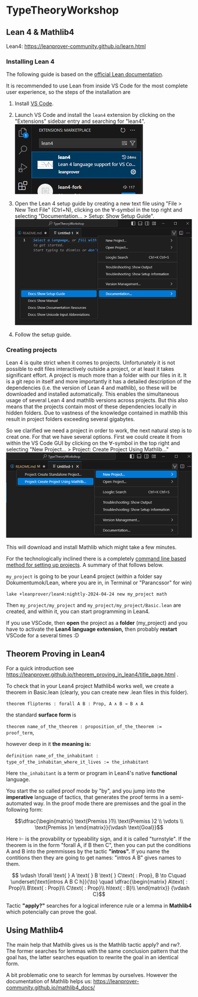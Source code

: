 # TypeTheoryWorkshop

## Lean 4 & Mathlib4

Lean4: https://leanprover-community.github.io/learn.html

### Installing Lean 4
The following guide is based on the [official Lean documentation](https://lean-lang.org/lean4/doc/quickstart.html).

It is recommended to use Lean from inside VS Code for the most complete user experience, so the steps of the installation are
1. Install [VS Code](https://code.visualstudio.com/).

2. Launch VS Code and install the `lean4` extension by clicking on the "Extensions" sidebar entry and searching for "lean4". ![Lean4 extension](./img/lean4-ext.png)

3. Open the Lean 4 setup guide by creating a new text file using "File > New Text File" (Ctrl+N), clicking on the ∀-symbol in the top right and selecting "Documentation… > Setup: Show Setup Guide". ![Lean4 setup](./img/lean4-setup.png)

4. Follow the setup guide.


### Creating projects
Lean 4 is quite strict when it comes to projects. Unfortunately it is not possible to edit files interactively outside a project, or at least it takes significant effort. A project is much more than a folder with our files in it. It is a git repo in itself and more importantly it has a detailed description of the dependencies (i.e. the version of Lean 4 and mathlib), so these will be downloaded and installed automatically. This enables the simultaneous usage of several Lean 4 and mathlib versions across projects. But this also means that the projects contain most of these dependencies locally in hidden folders. Due to vastness of the knowledge contained in mathlib this result in project folders exceeding several gigabytes.

So we clarified we need a project in order to work, the next natural step is to creat one. For that we have several options. First we could create it from within the VS Code GUI by clicking on the ∀-symbol in the top right and selecting "New Project… > Project: Create Project Using Mathlib…" ![Lean4 create project](./img/lean4-create-proj.png)

This will download and install Mathlib which might take a few minutes.

For the technologically inclined there is a completely [command line based method for setting up projects](https://leanprover-community.github.io/install/project.html). A summary of that follows below.


````my_project```` is going to be your Lean4 project (within a folder say Dokumentumok/Lean, where you are in, in Terminal or "Parancssor" for win)  

````terminal
lake +leanprover/lean4:nightly-2024-04-24 new my_project math
````

Then ````my_project/my_project```` and ````my_project/my_project/Basic.lean```` are created, and within it, you can start programming in Lean4.  

If you use VSCode, then **open** the project as a **folder** (my_project) and you have to activate the **Lean4 language extension,** then probably **restart** VSCode for a several times :D

## Theorem Proving in Lean4

For a quick introduction see https://leanprover.github.io/theorem_proving_in_lean4/title_page.html .

To check that in your Lean4 project Mathlib4 works well, we create a theorem in Basic.lean (clearly, you can create new .lean files in this folder).

````lean
theorem flipterms : forall A B : Prop, A ∧ B → B ∧ A
````
the standard **surface form** is

````theorem name_of_the_theorem : proposition_of_the_theorem := proof_term````, 

however deep in it **the meaning is:**

````definition name_of_the_inhabitant : type_of_the_inhabitan_where_it_lives := the_inhabitant````

Here ````the_inhabitant```` is a term or program in Lean4's native **functional** language.

You start the so called proof mode by "by", and you jump into the **imperative** language of tactics, that generates the proof terms in a semi-automated way. In the proof mode there are premisses and the goal in the following form: 

$$\dfrac{\begin{matrix}
\text{Premiss }1\\ 
\text{Premiss }2  \\  
\vdots \\
\text{Premiss }n
\end{matrix}}{\vdash \text{Goal}}$$

Here $\vdash$ is the provability or typeability sign, and it is called "turnstyle". If the theorem is in the form "forall A, if B then C", then you can put the conditions A and B into the premmisses by the tactic **"intros".** If you name the contitions then they are going to get names: "intros A B" gives names to them. 

$$
\vdash \forall \text{ } A \text{ } B \text{ } C\text{ : Prop}, B \to C\quad
\underset{\text{intros A B C h}}{\to} \quad
\dfrac{\begin{matrix}
A\text{ : Prop}\\ 
B\text{ : Prop}\\  
C\text{ : Prop}\\
h\text{ : B}\\
\end{matrix}}
{\vdash C}$$

Tactic **"apply?"** searches for a logical inference rule or a lemma in **Mathlib4** which potencially can prove the goal.

## Using Mathlib4

The main help that Mathlib gives us is the Mathlib tactic apply? and rw?. The former searches for lemmas with the same conclusion pattern that the goal has, the latter searches equation to rewrite the goal in an identical form.

A bit problematic one to search for lemmas by ourselves. However the documentation of Mathlib helps us: https://leanprover-community.github.io/mathlib4_docs/   



